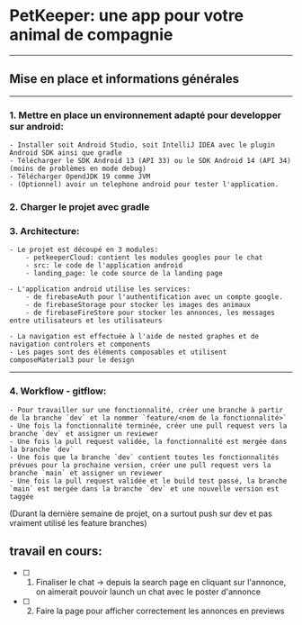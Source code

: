 # PetKeeper:  une app pour votre animal de compagnie

---

## Mise en place et informations générales

---

### 1. Mettre en place un environnement adapté pour developper sur android:

    - Installer soit Android Studio, soit IntelliJ IDEA avec le plugin Android SDK ainsi que gradle
    - Télécharger le SDK Android 13 (API 33) ou le SDK Android 14 (API 34) (moins de problèmes en mode debug)
    - Télécharger OpendJDK 19 comme JVM
    - (Optionnel) avoir un telephone android pour tester l'application. 

### 2. Charger le projet avec gradle

### 3. Architecture:
    - Le projet est découpé en 3 modules:
        - petkeeperCloud: contient les modules googles pour le chat
        - src: le code de l'application android
        - landing_page: le code source de la landing page
        
    - L'application android utilise les services:
        - de firebaseAuth pour l'authentification avec un compte google.
        - de firebaseStorage pour stocker les images des animaux
        - de firebaseFireStore pour stocker les annonces, les messages entre utilisateurs et les utilisateurs

    - La navigation est effectuée à l'aide de nested graphes et de navigation controlers et components
    - Les pages sont des éléments composables et utilisent composeMaterial3 pour le design

        
---

### 4. Workflow - gitflow:

    - Pour travailler sur une fonctionnalité, créer une branche à partir de la branche `dev` et la nommer `feature/<nom de la fonctionnalité>`
    - Une fois la fonctionnalité terminée, créer une pull request vers la branche `dev` et assigner un reviewer
    - Une fois la pull request validée, la fonctionnalité est mergée dans la branche `dev`
    - Une fois que la branche `dev` contient toutes les fonctionnalités prévues pour la prochaine version, créer une pull request vers la branche `main` et assigner un reviewer
    - Une fois la pull request validée et le build test passé, la branche `main` est mergée dans la branche `dev` et une nouvelle version est taggée


(Durant la dernière semaine de projet, on a surtout push sur dev et pas vraiment utilisé les feature branches)

## travail en cours:

- [ ] 1. Finaliser le chat -> depuis la search page en cliquant sur l'annonce, on aimerait pouvoir launch un chat avec le poster d'annonce
- [ ] 2. Faire la page pour afficher correctement les annonces en previews